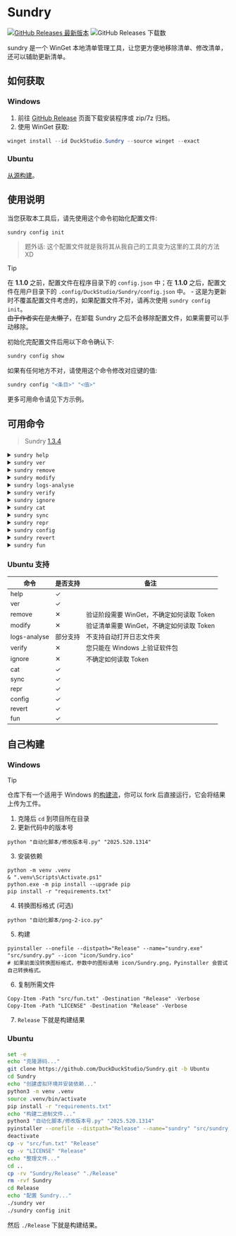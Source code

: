 # Sundry

[![GitHub Releases 最新版本](https://img.shields.io/github/release/DuckDuckStudio/Sundry)](https://github.com/DuckDuckStudio/Sundry/releases/latest) ![GitHub Releases 下载数](https://img.shields.io/github/downloads/DuckDuckStudio/Sundry/total.svg)  

sundry 是一个 WinGet 本地清单管理工具，让您更方便地移除清单、修改清单，还可以辅助更新清单。  

## 如何获取
### Windows
1. 前往 [GitHub Release](https://github.com/DuckDuckStudio/Sundry/releases) 页面下载安装程序或 zip/7z 归档。
2. 使用 WinGet 获取:  
```powershell
winget install --id DuckStudio.Sundry --source winget --exact
```

### Ubuntu
[从源构建](#ubuntu-1)。  

## 使用说明
当您获取本工具后，请先使用这个命令初始化配置文件:  

```bash
sundry config init
```

> 题外话: 这个配置文件就是我将其从我自己的工具变为这里的工具的方法 XD  

> [!TIP]  
> 在 **1.1.0** 之前，配置文件在程序目录下的 `config.json` 中；在 **1.1.0** 之后，配置文件在用户目录下的 `.config/DuckStudio/Sundry/config.json` 中。 - 这是为更新时不覆盖配置文件考虑的，如果配置文件不对，请再次使用 `sundry config init`。  
> ~~由于作者实在是太懒了~~，在卸载 Sundry 之后不会移除配置文件，如果需要可以手动移除。    

初始化完配置文件后用以下命令确认下:  

```bash
sundry config show
```

如果有任何地方不对，请使用这个命令修改对应键的值:  

```bash
sundry config "<条目>" "<值>"
```

更多可用命令请见下方示例。  

## 可用命令

> Sundry [1.3.4](https://github.com/DuckDuckStudio/Sundry/releases/tag/1.3.4)

<details>
  <summary><code>sundry help</code></summary>

![Sundry help 命令展示图。该命令用于输出 Sundry 帮助内容。](docs/photos/README/Demo/Commands/help.png)  

- 别名: 任何非命令字符
- 作用: 显示 Sundry 帮助

</details>


<details>
  <summary><code>sundry ver</code></summary>

![Sundry ver 命令展示图。该命令用于输出 Sundry 的版本和安装位置。](docs/photos/README/Demo/Commands/ver.png)  

- 别名: `ver`, `版本`, `version`, `Version`, `--version`, `--ver`, `-v`
- 作用: 显示 Sundry 版本和安装位置

</details>


<details>
  <summary><code>sundry remove</code></summary>

![Sundry remove 命令展示图。该命令用于从上游仓库（microsoft/winget-pkgs）中移除一个指定的软件包的指定版本，并带上理由（如果有）后自动创建拉取请求。](docs/photos/README/Demo/Commands/remove.png)  

> 截图来自拉取请求: https://github.com/microsoft/winget-pkgs/pull/265074  

- 别名: `移除`, `remove`
- 作用: **移除一个指定的软件包的指定版本**，并在移除前自动检查该版本是否确实存在问题。可以指定理由或跳过自动检查。**默认理由为“安装程序URL在GitHub Action上返回了404”。**
- 用法: `sundry remove <软件包标识符> <软件包版本> [是否跳过自动检查] [理由]`
- 示例:
  - 最少参数: `sundry remove DuckStudio.FufuTools 1.3.10`
  - 跳过自动检查: `sundry remove DuckStudio.FufuTools 1.3.10 True`
  - 指定理由: `sundry remove DuckStudio.FufuTools 1.3.10 "该版本存在一个已知问题"`
  - 指定理由的同时跳过自动检查: `sundry remove DuckStudio.FufuTools 1.3.10 True "该版本存在一个已知问题"`

</details>


<details>
  <summary><code>sundry modify</code></summary>

![Sundry modify 命令展示图。该命令用于帮助用户打开需要修改的那个软件包的那个版本，并在修改完毕后自动向上游仓库（microsoft/winget-pkgs）提交拉取请求。](docs/photos/README/Demo/Commands/modify.png)  

- 别名: `单改`, `单修改`, `modify`
- 作用: **修改一个指定的软件包的指定版本的清单**，并在修改完后自动提交拉取请求。
- 用法: `sundry modify <软件包标识符> <版本> [理由/解决的议题]`
- 示例:
  - 最少参数: `sundry modify XBMCFoundation.Kodi 18.2.0.0 ` (https://github.com/microsoft/winget-pkgs/pull/267613)
  - 指定理由: `sundry modify XBMCFoundation.Kodi 18.3.0.0 "替换 HTTP 为 HTTPS"` (https://github.com/microsoft/winget-pkgs/pull/267614)
  - 链接议题:
    - 使用议题 URL: `sundry modify DuckStudio.Sundry 1.2.6 "https://github.com/microsoft/winget-pkgs/issues/267539"`
    - 使用议题纯数字编号: `sundry modify DuckStudio.Sundry 1.2.6 "267539"`
    - 使用议题编号: `sundry modify DuckStudio.Sundry 1.2.6 "#267539"`
  - 指定理由的同时链接议题: 
    ```pwsh
    sundry modify DuckStudio.Sundry 1.2.6 "一些修改。
    - Resolves https://github.com/microsoft/winget-pkgs/issues/267539"
    ```
    > GitHub Docs: [使用关键词将拉取请求链接到议题](https://docs.github.com/zh/issues/tracking-your-work-with-issues/using-issues/linking-a-pull-request-to-an-issue#linking-a-pull-request-to-an-issue-using-a-keyword)  

</details>


<details>
  <summary><code>sundry logs-analyse</code></summary>

![Sundry logs-analyse 命令展示图。该命令用于分析 Azure Validation Pipeline Run 失败时的日志，来自动查找具体哪里失败了。](docs/photos/README/Demo/Commands/logs-analyse.png)  

- 别名: `日志分析`, `logs-analyse`, `logs_analyse`, `Azure日志分析`
- 作用: **分析 [Azure Validation Pipeline Run](https://duckduckstudio.github.io/Articles/#/信息速查/终端/WinGet/参考信息?id=验证管道日志在哪看？) 失败时的日志，来自动查找具体哪里失败了。**
- 用法:
  - 分析日志: `sundry logs-analyse <Azure Pipline Url> [是否保留日志文件] [是否显示一般错误/异常]`
  - 清理之前下载的日志: `sundry logs-analyse cleanup`
- 示例:
  - 分析日志
    > 这里的 Azure Validation Pipeline Run 是 https://github.com/microsoft/winget-pkgs/pull/267849#issuecomment-2998878757 的。
    - 最少参数: `sundry logs-analyse "https://dev.azure.com/shine-oss/8b78618a-7973-49d8-9174-4360829d979b/_build/results?buildId=137464"` (需要用户输入)
    - 不保留日志文件: `sundry logs-analyse "https://dev.azure.com/shine-oss/8b78618a-7973-49d8-9174-4360829d979b/_build/results?buildId=137464" n`
    - 保留日志文件: `sundry logs-analyse "https://dev.azure.com/shine-oss/8b78618a-7973-49d8-9174-4360829d979b/_build/results?buildId=137464" y` (运行后将打开日志文件所在目录)
    - 不显示一般错误/异常: 默认，不需要传递额外参数。
    - 显示一般错误/异常: `sundry logs-analyse "https://dev.azure.com/shine-oss/8b78618a-7973-49d8-9174-4360829d979b/_build/results?buildId=137464" 占位 y`
    - 保留日志文件且不显示一般错误/异常: 默认不显示一般错误/异常，同保留日志文件的示例。
    - 保留日志文件且显示一般错误/异常: `sundry logs-analyse "https://dev.azure.com/shine-oss/8b78618a-7973-49d8-9174-4360829d979b/_build/results?buildId=137464" y y`
  - 清理之前下载的日志: `sundry logs-analyse cleanup`

</details>

<details>
  <summary><code>sundry verify</code></summary>

![Sundry verify 命令展示图。该命令用于测试本地或 PR 上的清单的安装和卸载，并获取 ARP 条目变更。](docs/photos/README/Demo/Commands/verify.png)  

> 截图是在 Hyper-V Windows 10 x64 虚拟机上的测试。  

- 别名: `verify`, `test`, `验证`, `测试`
- 作用: **用于测试本地或 PR 上的清单的安装和卸载，并获取 ARP 条目变更。**
- 用法:
  - 本地清单: `sundry verify <软件包标识符> <软件包版本>`
  - PR 清单: `sundry verify <PR链接>`
- 示例:
  - 测试本地清单: `sundry verify DuckStudio.FufuTools 1.3.10`
  - 测试 PR 清单: `sundry verify <打开的PR>`

⚠ 注意
1. **它只能获取 HEAD 分支没被删除的 PR 的清单**，如果 HEAD 分支被删除了 GitHub API 会响应 404 Not Found。  
2. 它暂时**无法获取 `UpgradeCode`**。  
3. 对于本地清单，配置文件指向的 winget-pkgs 文件夹中**至少**要有以下文件:  
  \- Tools/Auth.csv  
  \- manifests/清单所在文件夹/清单文件 (例如 manifests/d/DuckStudio/Sundry/1.3.4/*)
4. 对于 PR 清单，它会将清单文件下载到 `%temp%/Sundry/Verify/PRManifest/PR编号` 下。  

</details>

<details>
  <summary><code>sundry ignore</code></summary>

![Sundry ignore 命令展示图。该命令用于管理 winget-tools 中的检测脚本的忽略字段。](docs/photos/README/Demo/Commands/ignore.png)  

- 别名: `忽略`, `检查忽略`, `ignore`
- 作用: **管理 [winget-tools](https://github.com/DuckDuckStudio/winget-tools/) 中的检测脚本的忽略字段。**
- 用法: `sundry ignore <add/remove/edit/list> [忽略字段] [理由]`
- 示例:
  - 添加忽略字段: `sundry ignore add "https://www.argyllcms.com/" "服务器冲不动咖啡 (418)"`
  - 移除忽略字段: `sundry ignore remove "https://www.argyllcms.com/" "又冲得动了"`
  - 编辑忽略字段: `sundry ignore edit`
  - 列出所有忽略字段: `sundry ignore list`

</details>


<details>
  <summary><code>sundry cat</code></summary>

![Sundry cat 命令展示图。该命令用于获取指定软件包标识符的指定版本的清单，可以指定获取所有清单或某个类型的清单。](docs/photos/README/Demo/Commands/cat.png)  

- 别名: 没有别名，只能用 `cat`。
- 作用: **获取指定软件包标识符的指定版本的清单**，可以指定获取所有清单或某个类型的清单。
- 用法: `sundry cat <软件包标识符> <版本> [清单类型] [区域设置(如果是locale类型)]`
- 示例:
  - 获取所有清单: `sundry cat DuckStudio.Sundry 1.2.3`
    - 亦可使用 `sundry cat DuckStudio.Sundry 1.2.3 all`
    - 除 `all` 外还可用 `全部`, `所有`
  - 获取指定类型的清单:
    - 安装程序清单: `sundry cat DuckStudio.Sundry 1.2.3 i`
      - 可以用 `installer`, `安装程序`, `安装`, `i`
    - 区域清单: `sundry cat DuckStudio.Sundry 1.2.3 l zh-CN`
      - 可以用 `locale`, `区域`, `区域设置`, `l`
      - 必须指定具体哪个区域设置的清单
    - 版本清单: `sundry cat DuckStudio.Sundry 1.2.3 v`
      - 可以用 `version`, `ver`, `v`, `版本`

</details>


<details>
  <summary><code>sundry sync</code></summary>

![Sundry sync 命令展示图。该命令用于同步 fork 仓库和上游仓库的修改。](docs/photos/README/Demo/Commands/sync.png)  

- 别名: `sync`, `同步`, `synchronize`, `sync-fork`
- 作用: **同步 fork 仓库和上游仓库的修改。**
- 用法: `sundry sync`
- 示例: `sundry sync`

</details>


<details>
  <summary><code>sundry repr</code></summary>

![Sundry repr 命令展示图。该命令用于显示字符串的真面目，就像\n那种。](docs/photos/README/Demo/Commands/repr.png)  

- 别名: 没有别名，只能用 `repr`。
- 作用: 等效于 Python 的 `repr()`，用于获取字符串真实的样子。
- 用法: `sundry repr <文件路径/文本内容> [编码(默认 UTF-8)]`
- 示例:
  - 文本:
    ```pwsh
    sundry repr "第一行
    第二行"
    ```
  - 文件 (假设编码为 gbk): `sundry repr "D:/文件路径/文件.txt" "gbk"`

</details>


<details>
  <summary><code>sundry config</code></summary>

![Sundry config 命令展示图。该命令用于初始化和修改 Sundry 配置。](docs/photos/README/Demo/Commands/config.png)  

- 别名: `config`, `配置`
- 作用: 初始化和修改 Sundry 配置。
- 用法: `sundry config <参数...>`
- 示例:
  - 初始化配置: `sundry config init`
  - 显示当前配置: `sundry config show`
  - 修改配置项: `sundry config signature no`

</details>


<details>
  <summary><code>sundry revert</code></summary>

![Sundry revert 命令展示图。该命令用于还原本地仓库的修改，如果 Sundry 在修改的某个过程中崩溃了，则可以使用此命令还原 Sundry 做的修改。](docs/photos/README/Demo/Commands/revert.png)  

- 别名: `还原`, `revert`
- 作用: **还原本地仓库的修改**，如果 Sundry 在修改的某个过程中崩溃了，则可以使用此命令还原 Sundry 做的修改。
- 用法: `sundry revert <仓库> <是否已提交> <是否丢弃>`
- 示例:
  - 还原所有仓库、未提交、丢弃: `sundry revert all n y`
  - 其他类似

</details>


<details>
  <summary><code>sundry fun</code></summary>

![Sundry fun 命令展示图。该命令用于管理 Sundry 的 fun.txt](docs/photos/README/Demo/Commands/fun.png)  

- 别名: 没有别名，只能用 `fun`。
- 作用: **管理 Sundry 的 `fun.txt`。**
- 用法: `sundry fun <random/list/edit/add/remove/import> [参数...]`
- 示例:
  - 随机一个: `sundry fun` 或 `sundry fun random`
    - 还可以使用 `sundry fun 随机`
  - 列出所有: `sundry fun list`
    - 可以用 `获取`, `读取`, `get`, `list`
  - 编辑 fun.txt: `sundry fun edit`
    - 可以用 `编辑`, `edit`, `打开`, `open`
  - 添加新的: `sundry fun add "提问: 罗浮六御中谁最幸福? 答案: 符玄。因为她姓符。"`
    - 可以用 `add`, `添加`
  - 移除原来的: `sundry fun remove "Ciallo～(∠・ω< )⌒☆"`
    - 可以用 `remove`, `移除`
  - 从其他文件导入(覆盖): `sundry import "D:/文件路径/另一个fun.txt"`
    - 可以用 `import`, `导入`

</details>

### Ubuntu 支持

| 命令 | 是否支持 | 备注 |
|-----|-----|-----|
| help | ✓ |  |
| ver | ✓ |  |
| remove | ✕ | 验证阶段需要 WinGet，不确定如何读取 Token |
| modify | ✕ | 验证清单需要 WinGet，不确定如何读取 Token |
| logs-analyse | 部分支持 | 不支持自动打开日志文件夹 |
| verify | ✕ | 您只能在 Windows 上验证软件包 |
| ignore | ✕ | 不确定如何读取 Token |
| cat | ✓ |  |
| sync | ✓ |  |
| repr | ✓ |  |
| config | ✓ |  |
| revert | ✓ |  |
| fun | ✓ |  |

## 自己构建
### Windows

> [!TIP]
> 仓库下有一个适用于 Windows 的[构建流](https://github.com/DuckDuckStudio/Sundry/blob/main/.github/workflows/build.yaml)，你可以 fork 后直接运行，它会将结果上传为工件。  

1. 克隆后 `cd` 到项目所在目录
2. 更新代码中的版本号
```pwsh
python "自动化脚本/修改版本号.py" "2025.520.1314"
```
3. 安装依赖
```pwsh
python -m venv .venv
& ".venv\Scripts\Activate.ps1"
python.exe -m pip install --upgrade pip
pip install -r "requirements.txt"
```
4. 转换图标格式 (可选)
```pwsh
python "自动化脚本/png-2-ico.py"
```
5. 构建
```pwsh
pyinstaller --onefile --distpath="Release" --name="sundry.exe" "src/sundry.py" --icon "icon/Sundry.ico"
# 如果前面没转换图标格式，参数中的图标请用 icon/Sundry.png，Pyinstaller 会尝试自己转换格式。
```
6. 复制所需文件
```pwsh
Copy-Item -Path "src/fun.txt" -Destination "Release" -Verbose
Copy-Item -Path "LICENSE" -Destination "Release" -Verbose
```
7. `Release` 下就是构建结果

### Ubuntu
```bash
set -e
echo "克隆源码..."
git clone https://github.com/DuckDuckStudio/Sundry.git -b Ubuntu
cd Sundry
echo "创建虚拟环境并安装依赖..."
python3 -m venv .venv
source .venv/bin/activate
pip install -r "requirements.txt"
echo "构建二进制文件..."
python3 "自动化脚本/修改版本号.py" "2025.520.1314"
pyinstaller --onefile --distpath="Release" --name="sundry" "src/sundry.py"
deactivate
cp -v "src/fun.txt" "Release"
cp -v "LICENSE" "Release"
echo "整理文件..."
cd ..
cp -rv "Sundry/Release" "./Release"
rm -rvf Sundry
cd Release
echo "配置 Sundry..."
./sundry ver
./sundry config init
```

然后 `./Release` 下就是构建结果。  
